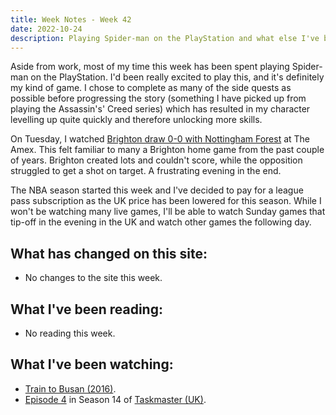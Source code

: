 ```yaml
---
title: Week Notes - Week 42
date: 2022-10-24
description: Playing Spider-man on the PlayStation and what else I've been up to over the last seven days.
---
```


Aside from work, most of my time this week has been spent playing Spider-man on the PlayStation. I'd been really excited to play this, and it's definitely my kind of game. I chose to complete as many of the side quests as possible before progressing the story (something I have picked up from playing the Assassin's' Creed series) which has resulted in my character levelling up quite quickly and therefore unlocking more skills.

On Tuesday, I watched [Brighton draw 0-0 with Nottingham Forest](https://www.brightonandhovealbion.com/news/2859104/albion-held-to-frustrating-draw-with-forest) at The Amex. This felt familiar to many a Brighton home game from the past couple of years. Brighton created lots and couldn't score, while the opposition struggled to get a shot on target. A frustrating evening in the end.

The NBA season started this week and I've decided to pay for a league pass subscription as the UK price has been lowered for this season. While I won't be watching many live games, I'll be able to watch Sunday games that tip-off in the evening in the UK and watch other games the following day.

## What has changed on this site:

- No changes to the site this week.

## What I've been reading:

- No reading this week.

## What I've been watching:

- [Train to Busan (2016)](https://www.themoviedb.org/movie/396535).
- [Episode 4](https://www.themoviedb.org/tv/63404-taskmaster/season/14/episode/4) in Season 14 of [Taskmaster (UK)](https://www.themoviedb.org/tv/63404-taskmaster).
